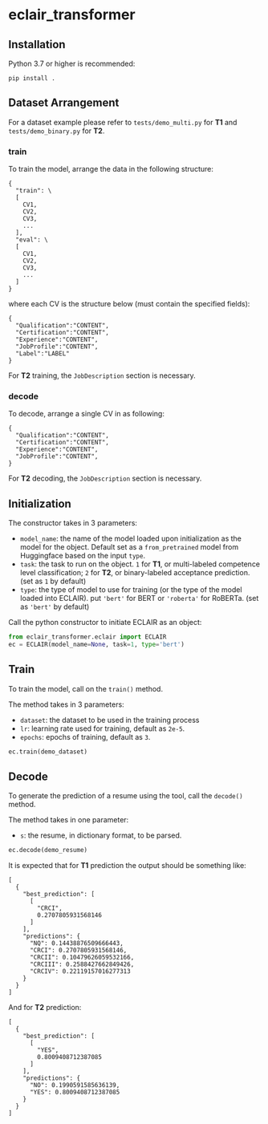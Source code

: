 # eclair_transformer

## Installation

Python 3.7 or higher is recommended: 

```
pip install .
```

## Dataset Arrangement

For a dataset example please refer to `tests/demo_multi.py` for **T1** and `tests/demo_binary.py` for **T2**.

### train

To train the model, arrange the data in the following structure:

```
{
  "train": \
  [
    CV1,
    CV2,
    CV3,
    ...
  ],
  "eval": \
  [
    CV1,
    CV2,
    CV3,
    ...
  ]
}
```

where each CV is the structure below (must contain the specified fields):

```
{
  "Qualification":"CONTENT",
  "Certification":"CONTENT",
  "Experience":"CONTENT",
  "JobProfile":"CONTENT",
  "Label":"LABEL"
}
```

For **T2** training, the `JobDescription` section is necessary.

### decode

To decode, arrange a single CV in as following:

```
{
  "Qualification":"CONTENT",
  "Certification":"CONTENT",
  "Experience":"CONTENT",
  "JobProfile":"CONTENT",
}
```

For **T2** decoding, the `JobDescription` section is necessary.

## Initialization

The constructor takes in 3 parameters:

* `model_name`: the name of the model loaded upon initialization as the model for the object. Default set as a `from_pretrained` model from Huggingface based on the input `type`.
* `task`: the task to run on the object. `1` for **T1**, or multi-labeled competence level classification; `2` for **T2**, or binary-labeled acceptance prediction. (set as `1` by default)
* `type`: the type of model to use for training (or the type of the model loaded into ECLAIR). put `'bert'` for BERT or `'roberta'` for RoBERTa. (set as `'bert'` by default)

Call the python constructor to initiate ECLAIR as an object:

```python
from eclair_transformer.eclair import ECLAIR
ec = ECLAIR(model_name=None, task=1, type='bert')
```

## Train

To train the model, call on the `train()` method.

The method takes in 3 parameters:

* `dataset`: the dataset to be used in the training process
* `lr`: learning rate used for training, default as `2e-5`.
* `epochs`: epochs of training, default as `3`.

```python
ec.train(demo_dataset)
```

## Decode

To generate the prediction of a resume using the tool, call the `decode()` method.

The method takes in one parameter:

* `s`: the resume, in dictionary format, to be parsed.

```python
ec.decode(demo_resume)
```

It is expected that for **T1** prediction the output should be something like:

```
[
  {
    "best_prediction": [
      [
        "CRCI",
        0.2707805931568146
      ]
    ],
    "predictions": {
      "NQ": 0.14438876509666443,
      "CRCI": 0.2707805931568146,
      "CRCII": 0.10479626059532166,
      "CRCIII": 0.2588427662849426,
      "CRCIV": 0.22119157016277313
    }
  }
]
```

And for **T2** prediction:

```
[
  {
    "best_prediction": [
      [
        "YES",
        0.8009408712387085
      ]
    ],
    "predictions": {
      "NO": 0.1990591585636139,
      "YES": 0.8009408712387085
    }
  }
]
```

